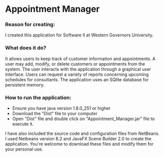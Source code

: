# Appointment Manager
### Reason for creating:
I created this application for Software II at Western Governors University.

### What does it do?
It allows users to keep track of customer information and appointments. A user may add, modify, or delete customers or appointments from the system. 
The user interacts with the application through a graphical user interface. Users can request a variety of reports concerning upcoming schedules for consultants.
The application uses an SQlite database for persistent memory.
### How to run the application:
* Ensure you have java version 1.8.0_251 or higher
* Download the "Dist" file to your computer
* Open "Dist" file and double click on "Appointment_Manager.jar" file to execute it.

I have also included the source code and configuration files from NetBeans. I used Netbeans version 8.2 and JavaFX Scene Builder 2.0 to create the application. 
You're welcome to download these files and modify them for your personal use. 
